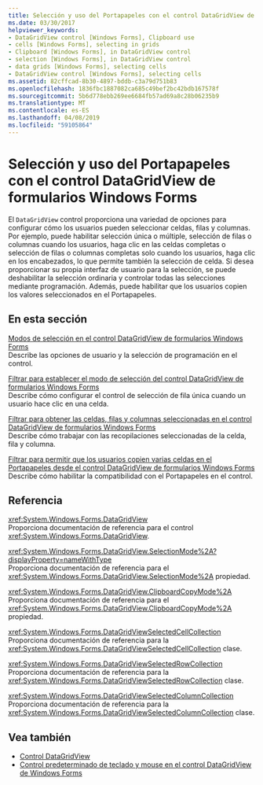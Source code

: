 ```yaml
---
title: Selección y uso del Portapapeles con el control DataGridView de formularios Windows Forms
ms.date: 03/30/2017
helpviewer_keywords:
- DataGridView control [Windows Forms], Clipboard use
- cells [Windows Forms], selecting in grids
- Clipboard [Windows Forms], in DataGridView control
- selection [Windows Forms], in DataGridView control
- data grids [Windows Forms], selecting cells
- DataGridView control [Windows Forms], selecting cells
ms.assetid: 82cffcad-8b30-4897-bddb-c3a79d751b83
ms.openlocfilehash: 1836fbc1887082ca685c49bef2bc42bdb167578f
ms.sourcegitcommit: 5b6d778ebb269ee6684fb57ad69a8c28b06235b9
ms.translationtype: MT
ms.contentlocale: es-ES
ms.lasthandoff: 04/08/2019
ms.locfileid: "59105864"
---
```

# <a name="selection-and-clipboard-use-with-the-windows-forms-datagridview-control"></a>Selección y uso del Portapapeles con el control DataGridView de formularios Windows Forms
El `DataGridView` control proporciona una variedad de opciones para configurar cómo los usuarios pueden seleccionar celdas, filas y columnas. Por ejemplo, puede habilitar selección única o múltiple, selección de filas o columnas cuando los usuarios, haga clic en las celdas completas o selección de filas o columnas completas solo cuando los usuarios, haga clic en los encabezados, lo que permite también la selección de celda. Si desea proporcionar su propia interfaz de usuario para la selección, se puede deshabilitar la selección ordinaria y controlar todas las selecciones mediante programación. Además, puede habilitar que los usuarios copien los valores seleccionados en el Portapapeles.  
  
## <a name="in-this-section"></a>En esta sección  
 [Modos de selección en el control DataGridView de formularios Windows Forms](selection-modes-in-the-windows-forms-datagridview-control.md)  
 Describe las opciones de usuario y la selección de programación en el control.  
  
 [Filtrar para establecer el modo de selección del control DataGridView de formularios Windows Forms](how-to-set-the-selection-mode-of-the-windows-forms-datagridview-control.md)  
 Describe cómo configurar el control de selección de fila única cuando un usuario hace clic en una celda.  
  
 [Filtrar para obtener las celdas, filas y columnas seleccionadas en el control DataGridView de formularios Windows Forms](selected-cells-rows-and-columns-datagridview.md)  
 Describe cómo trabajar con las recopilaciones seleccionadas de la celda, fila y columna.  
  
 [Filtrar para permitir que los usuarios copien varias celdas en el Portapapeles desde el control DataGridView de formularios Windows Forms](enable-users-to-copy-multiple-cells-to-the-clipboard-datagridview.md)  
 Describe cómo habilitar la compatibilidad con el Portapapeles en el control.  
  
## <a name="reference"></a>Referencia  
 <xref:System.Windows.Forms.DataGridView>  
 Proporciona documentación de referencia para el control <xref:System.Windows.Forms.DataGridView>.  
  
 <xref:System.Windows.Forms.DataGridView.SelectionMode%2A?displayProperty=nameWithType>  
 Proporciona documentación de referencia para el <xref:System.Windows.Forms.DataGridView.SelectionMode%2A> propiedad.  
  
 <xref:System.Windows.Forms.DataGridView.ClipboardCopyMode%2A>  
 Proporciona documentación de referencia para el <xref:System.Windows.Forms.DataGridView.ClipboardCopyMode%2A> propiedad.  
  
 <xref:System.Windows.Forms.DataGridViewSelectedCellCollection>  
 Proporciona documentación de referencia para la <xref:System.Windows.Forms.DataGridViewSelectedCellCollection> clase.  
  
 <xref:System.Windows.Forms.DataGridViewSelectedRowCollection>  
 Proporciona documentación de referencia para la <xref:System.Windows.Forms.DataGridViewSelectedRowCollection> clase.  
  
 <xref:System.Windows.Forms.DataGridViewSelectedColumnCollection>  
 Proporciona documentación de referencia para la <xref:System.Windows.Forms.DataGridViewSelectedColumnCollection> clase.  
  
## <a name="see-also"></a>Vea también

- [Control DataGridView](datagridview-control-windows-forms.md)
- [Control predeterminado de teclado y mouse en el control DataGridView de Windows Forms](default-keyboard-and-mouse-handling-in-the-windows-forms-datagridview-control.md)
